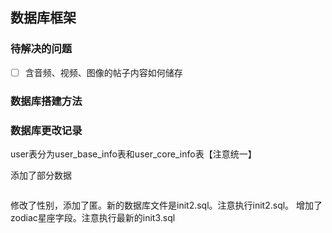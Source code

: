 ## 数据库框架

### 待解决的问题

- [ ] 含音频、视频、图像的帖子内容如何储存

### 数据库搭建方法



### 数据库更改记录


user表分为user_base_info表和user_core_info表【注意统一】

添加了部分数据

```sql
```
修改了性别，添加了匿。新的数据库文件是init2.sql。注意执行init2.sql。
增加了zodiac星座字段。注意执行最新的init3.sql

